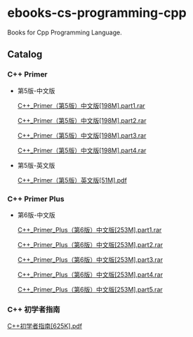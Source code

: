 # ebooks-cs-programming-cpp

Books for Cpp Programming Language.

## Catalog

### C++ Primer

* 第5版-中文版

    [C++_Primer（第5版）中文版[198M].part1.rar](https://github.com/lj1218/ebooks-cs-programming-cpp/raw/master/books/C++_Primer/C++_Primer（第5版）中文版/C++_Primer（第5版）中文版[198M].part1.rar)

    [C++_Primer（第5版）中文版[198M].part2.rar](https://github.com/lj1218/ebooks-cs-programming-cpp/raw/master/books/C++_Primer/C++_Primer（第5版）中文版/C++_Primer（第5版）中文版[198M].part2.rar)

    [C++_Primer（第5版）中文版[198M].part3.rar](https://github.com/lj1218/ebooks-cs-programming-cpp/raw/master/books/C++_Primer/C++_Primer（第5版）中文版/C++_Primer（第5版）中文版[198M].part3.rar)

    [C++_Primer（第5版）中文版[198M].part4.rar](https://github.com/lj1218/ebooks-cs-programming-cpp/raw/master/books/C++_Primer/C++_Primer（第5版）中文版/C++_Primer（第5版）中文版[198M].part4.rar)

* 第5版-英文版

    [C++_Primer（第5版）英文版[51M].pdf](https://github.com/lj1218/ebooks-cs-programming-cpp/raw/master/books/C++_Primer/C++_Primer（第5版）英文版[51M].pdf)

### C++ Primer Plus

* 第6版-中文版

    [C++\_Primer\_Plus（第6版）中文版[253M].part1.rar](https://github.com/lj1218/ebooks-cs-programming-cpp/raw/master/books/C++_Primer_Plus/C++_Primer_Plus（第6版）中文版/C++_Primer_Plus（第6版）中文版[253M].part1.rar)

    [C++\_Primer\_Plus（第6版）中文版[253M].part2.rar](https://github.com/lj1218/ebooks-cs-programming-cpp/raw/master/books/C++_Primer_Plus/C++_Primer_Plus（第6版）中文版/C++_Primer_Plus（第6版）中文版[253M].part2.rar)

    [C++\_Primer\_Plus（第6版）中文版[253M].part3.rar](https://github.com/lj1218/ebooks-cs-programming-cpp/raw/master/books/C++_Primer_Plus/C++_Primer_Plus（第6版）中文版/C++_Primer_Plus（第6版）中文版[253M].part3.rar)

    [C++\_Primer\_Plus（第6版）中文版[253M].part4.rar](https://github.com/lj1218/ebooks-cs-programming-cpp/raw/master/books/C++_Primer_Plus/C++_Primer_Plus（第6版）中文版/C++_Primer_Plus（第6版）中文版[253M].part4.rar)

    [C++\_Primer\_Plus（第6版）中文版[253M].part5.rar](https://github.com/lj1218/ebooks-cs-programming-cpp/raw/master/books/C++_Primer_Plus/C++_Primer_Plus（第6版）中文版/C++_Primer_Plus（第6版）中文版[253M].part5.rar)

### C++ 初学者指南

[C++初学者指南[625K].pdf](https://github.com/lj1218/ebooks-cs-programming-cpp/raw/master/books/C++初学者指南[625K].pdf)
